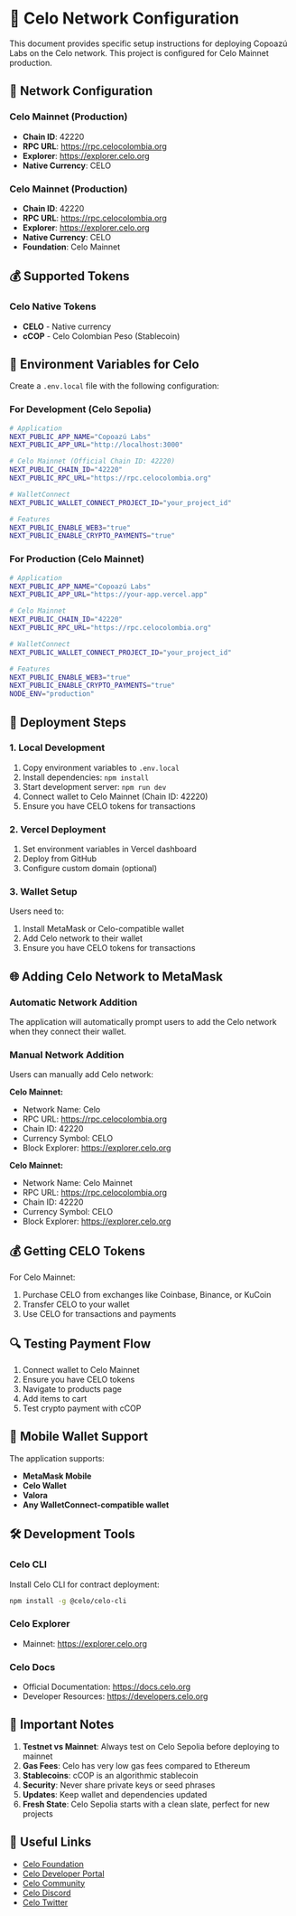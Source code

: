 # 🌾 Celo Network Configuration

This document provides specific setup instructions for deploying Copoazú Labs on the Celo network. This project is configured for Celo Mainnet production.

## 🔧 Network Configuration

### Celo Mainnet (Production)
- **Chain ID**: 42220
- **RPC URL**: https://rpc.celocolombia.org
- **Explorer**: https://explorer.celo.org
- **Native Currency**: CELO

### Celo Mainnet (Production)
- **Chain ID**: 42220
- **RPC URL**: https://rpc.celocolombia.org
- **Explorer**: https://explorer.celo.org
- **Native Currency**: CELO
- **Foundation**: Celo Mainnet

## 💰 Supported Tokens

### Celo Native Tokens
- **CELO** - Native currency
- **cCOP** - Celo Colombian Peso (Stablecoin)

## 🔐 Environment Variables for Celo

Create a `.env.local` file with the following configuration:

### For Development (Celo Sepolia)
```bash
# Application
NEXT_PUBLIC_APP_NAME="Copoazú Labs"
NEXT_PUBLIC_APP_URL="http://localhost:3000"

# Celo Mainnet (Official Chain ID: 42220)
NEXT_PUBLIC_CHAIN_ID="42220"
NEXT_PUBLIC_RPC_URL="https://rpc.celocolombia.org"

# WalletConnect
NEXT_PUBLIC_WALLET_CONNECT_PROJECT_ID="your_project_id"

# Features
NEXT_PUBLIC_ENABLE_WEB3="true"
NEXT_PUBLIC_ENABLE_CRYPTO_PAYMENTS="true"
```

### For Production (Celo Mainnet)
```bash
# Application
NEXT_PUBLIC_APP_NAME="Copoazú Labs"
NEXT_PUBLIC_APP_URL="https://your-app.vercel.app"

# Celo Mainnet
NEXT_PUBLIC_CHAIN_ID="42220"
NEXT_PUBLIC_RPC_URL="https://rpc.celocolombia.org"

# WalletConnect
NEXT_PUBLIC_WALLET_CONNECT_PROJECT_ID="your_project_id"

# Features
NEXT_PUBLIC_ENABLE_WEB3="true"
NEXT_PUBLIC_ENABLE_CRYPTO_PAYMENTS="true"
NODE_ENV="production"
```

## 🚀 Deployment Steps

### 1. Local Development
1. Copy environment variables to `.env.local`
2. Install dependencies: `npm install`
3. Start development server: `npm run dev`
4. Connect wallet to Celo Mainnet (Chain ID: 42220)
5. Ensure you have CELO tokens for transactions

### 2. Vercel Deployment
1. Set environment variables in Vercel dashboard
2. Deploy from GitHub
3. Configure custom domain (optional)

### 3. Wallet Setup
Users need to:
1. Install MetaMask or Celo-compatible wallet
2. Add Celo network to their wallet
3. Ensure you have CELO tokens for transactions

## 🌐 Adding Celo Network to MetaMask

### Automatic Network Addition
The application will automatically prompt users to add the Celo network when they connect their wallet.

### Manual Network Addition
Users can manually add Celo network:

**Celo Mainnet:**
- Network Name: Celo
- RPC URL: https://rpc.celocolombia.org
- Chain ID: 42220
- Currency Symbol: CELO
- Block Explorer: https://explorer.celo.org

**Celo Mainnet:**
- Network Name: Celo Mainnet
- RPC URL: https://rpc.celocolombia.org
- Chain ID: 42220
- Currency Symbol: CELO
- Block Explorer: https://explorer.celo.org

## 💰 Getting CELO Tokens

For Celo Mainnet:
1. Purchase CELO from exchanges like Coinbase, Binance, or KuCoin
2. Transfer CELO to your wallet
3. Use CELO for transactions and payments

## 🔍 Testing Payment Flow

1. Connect wallet to Celo Mainnet
2. Ensure you have CELO tokens
3. Navigate to products page
4. Add items to cart
5. Test crypto payment with cCOP

## 📱 Mobile Wallet Support

The application supports:
- **MetaMask Mobile**
- **Celo Wallet**
- **Valora**
- **Any WalletConnect-compatible wallet**

## 🛠️ Development Tools

### Celo CLI
Install Celo CLI for contract deployment:
```bash
npm install -g @celo/celo-cli
```

### Celo Explorer
- Mainnet: https://explorer.celo.org

### Celo Docs
- Official Documentation: https://docs.celo.org
- Developer Resources: https://developers.celo.org

## 🚨 Important Notes

1. **Testnet vs Mainnet**: Always test on Celo Sepolia before deploying to mainnet
2. **Gas Fees**: Celo has very low gas fees compared to Ethereum
3. **Stablecoins**: cCOP is an algorithmic stablecoin
4. **Security**: Never share private keys or seed phrases
5. **Updates**: Keep wallet and dependencies updated
6. **Fresh State**: Celo Sepolia starts with a clean slate, perfect for new projects

## 🔗 Useful Links

- [Celo Foundation](https://celo.org/)
- [Celo Developer Portal](https://developers.celo.org/)
- [Celo Community](https://forum.celo.org/)
- [Celo Discord](https://discord.gg/celo)
- [Celo Twitter](https://twitter.com/CeloOrg)

